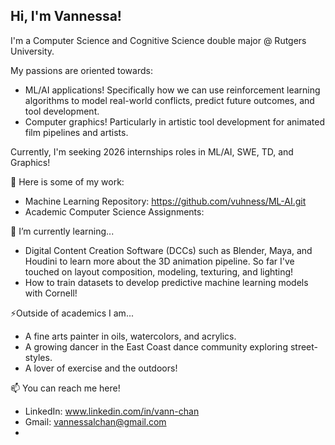 ## Hi, I'm Vannessa!
I'm a Computer Science and Cognitive Science double major @ Rutgers University.

My passions are oriented towards:
  - ML/AI applications! Specifically how we can use reinforcement learning algorithms to       model real-world conflicts, predict future outcomes, and tool development. 
  - Computer graphics! Particularly in artistic tool development for animated film
    pipelines and artists. 

Currently, I'm seeking 2026 internships roles in ML/AI, SWE, TD, and Graphics! 
<!--
**vuhness/vuhness** is a ✨ _special_ ✨ repository because its `README.md` (this file) appears on your GitHub profile.

Here are some ideas to get you started:

LINKEDIN: www.linkedin.com/in/vann-chan

🔭 I’m currently working on ...
- 🌱 I’m currently learning ...
- 👯 I’m looking to collaborate on ...
- 🤔 I’m looking for help with ...
- 💬 Ask me about ...
- 📫 How to reach me: ...
- 😄 Pronouns: ...
- ⚡ Fun fact: ...
-->
🔭 Here is some of my work: 
  - Machine Learning Repository: https://github.com/vuhness/ML-AI.git
  - Academic Computer Science Assignments: 

🌱 I’m currently learning... 
  - Digital Content Creation Software (DCCs) such as Blender, Maya, and Houdini to learn     more about the 3D animation pipeline. So far I've touched on layout composition,         modeling, texturing, and lighting!
  - How to train datasets to develop predictive machine learning models with Cornell!


⚡Outside of academics I am...
  - A fine arts painter in oils, watercolors, and acrylics.
  - A growing dancer in the East Coast dance community exploring street-styles.
  - A lover of exercise and the outdoors!

📫 You can reach me here!
  - LinkedIn: www.linkedin.com/in/vann-chan
  - Gmail: vannessalchan@gmail.com
  - 
